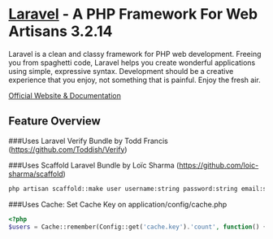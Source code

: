 # [Laravel](http://laravel.com) - A PHP Framework For Web Artisans 3.2.14

Laravel is a clean and classy framework for PHP web development. Freeing you
from spaghetti code, Laravel helps you create wonderful applications using
simple, expressive syntax. Development should be a creative experience that you
enjoy, not something that is painful. Enjoy the fresh air.

[Official Website & Documentation](http://laravel.com)

## Feature Overview

###Uses Laravel Verify Bundle by Todd Francis (https://github.com/Toddish/Verify)

###Uses Scaffold Laravel Bundle by Loïc Sharma (https://github.com/loic-sharma/scaffold)
```bash
php artisan scaffold::make user username:string password:string email:string verified:boolean disabled:boolean deleted:boolean
```

###Uses Cache:
Set Cache Key on application/config/cache.php

```php
<?php
$users = Cache::remember(Config::get('cache.key').'count', function() {return DB::table('users')->count();}, 5);
```

